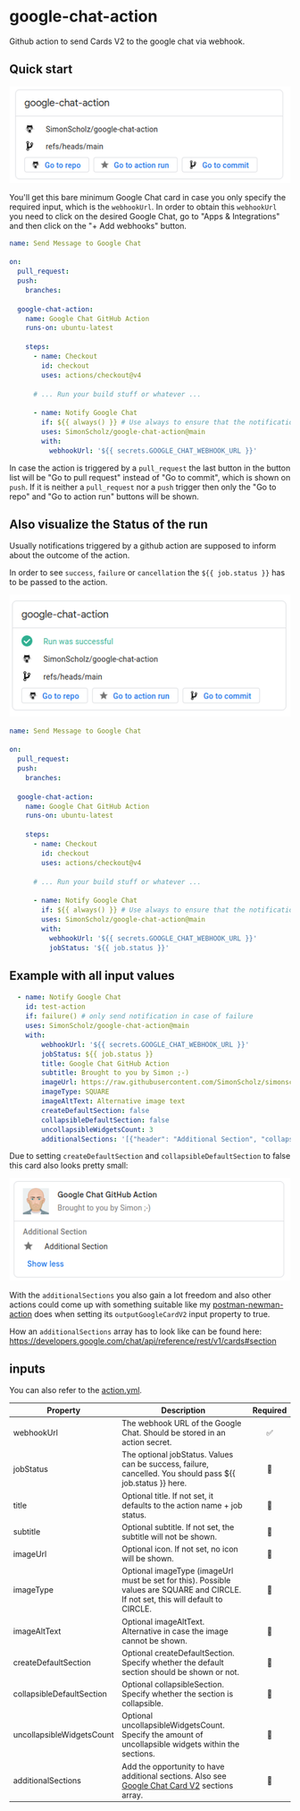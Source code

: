 # google-chat-action

Github action to send Cards V2 to the google chat via webhook.

## Quick start

![Bare Minimum Google Chat Card](./docs/bare-minimum-card.png)

You'll get this bare minimum Google Chat card in case you only specify the required input, which is the `webhookUrl`.
In order to obtain this `webhookUrl` you need to click on the desired Google Chat, go to "Apps & Integrations" and then click on the "+ Add webhooks" button.


```yaml
name: Send Message to Google Chat

on:
  pull_request:
  push:
    branches:

  google-chat-action:
    name: Google Chat GitHub Action
    runs-on: ubuntu-latest

    steps:
      - name: Checkout
        id: checkout
        uses: actions/checkout@v4

      # ... Run your build stuff or whatever ...

      - name: Notify Google Chat
        if: ${{ always() }} # Use always to ensure that the notification is also send on failure of former steps
        uses: SimonScholz/google-chat-action@main
        with:
          webhookUrl: '${{ secrets.GOOGLE_CHAT_WEBHOOK_URL }}'
```

In case the action is triggered by a `pull_request` the last button in the button list will be "Go to pull request" instead of "Go to commit", which is shown on `push`.
If it is neither a `pull_request` nor a `push` trigger then only the "Go to repo" and "Go to action run" buttons will be shown.

## Also visualize the Status of the run

Usually notifications triggered by a github action are supposed to inform about the outcome of the action.

In order to see `success`, `failure` or `cancellation` the `${{ job.status }}` has to be passed to the action.

![Minimalistic card with job status](./docs/jobstatus-minimum-card.png)

```yaml
name: Send Message to Google Chat

on:
  pull_request:
  push:
    branches:

  google-chat-action:
    name: Google Chat GitHub Action
    runs-on: ubuntu-latest

    steps:
      - name: Checkout
        id: checkout
        uses: actions/checkout@v4

      # ... Run your build stuff or whatever ...

      - name: Notify Google Chat
        if: ${{ always() }} # Use always to ensure that the notification is also send on failure of former steps
        uses: SimonScholz/google-chat-action@main
        with:
          webhookUrl: '${{ secrets.GOOGLE_CHAT_WEBHOOK_URL }}'
          jobStatus: '${{ job.status }}'
```

## Example with all input values

```yaml
  - name: Notify Google Chat
    id: test-action
    if: failure() # only send notification in case of failure
    uses: SimonScholz/google-chat-action@main
    with:
        webhookUrl: '${{ secrets.GOOGLE_CHAT_WEBHOOK_URL }}'
        jobStatus: ${{ job.status }}
        title: Google Chat GitHub Action
        subtitle: Brought to you by Simon ;-)
        imageUrl: https://raw.githubusercontent.com/SimonScholz/simonscholz.github.io/gatsby-homepage/src/assets/img/avatar.webp
        imageType: SQUARE
        imageAltText: Alternative image text
        createDefaultSection: false
        collapsibleDefaultSection: false
        uncollapsibleWidgetsCount: 3
        additionalSections: '[{"header": "Additional Section", "collapsible": true, "widgets": [{"decoratedText": {"startIcon": {"knownIcon": "STAR"},"text": "Additional Section"}}] }]'
```

Due to setting `createDefaultSection` and `collapsibleDefaultSection` to false this card also looks pretty small:

![Card with all input properties](./docs/all-input-properties-card.png)

With the `additionalSections` you also gain a lot freedom and also other actions could come up with something suitable like my [postman-newman-action](https://github.com/SimonScholz/postman-newman-action) does when setting its `outputGoogleCardV2` input property to true.

How an `additionalSections` array has to look like can be found here: https://developers.google.com/chat/api/reference/rest/v1/cards#section 

## inputs

You can also refer to the [action.yml](https://github.com/SimonScholz/google-chat-action/blob/main/action.yml).

| Property      | Description                     | Required   |
| ------------- | ------------------------------- | :--------: |
| webhookUrl    | The webhook URL of the Google Chat. Should be stored in an action secret. |    ✅      |
| jobStatus     | The optional jobStatus. Values can be success, failure, cancelled. You should pass ${{ job.status }} here. |    🚫      |
| title         | Optional title. If not set, it defaults to the action name + job status. |    🚫      |
| subtitle      | Optional subtitle. If not set, the subtitle will not be shown. |    🚫      |
| imageUrl      | Optional icon. If not set, no icon will be shown. |    🚫      |
| imageType     | Optional imageType (imageUrl must be set for this). Possible values are SQUARE and CIRCLE. If not set, this will default to CIRCLE. |    🚫      |
| imageAltText  | Optional imageAltText. Alternative in case the image cannot be shown. |    🚫      |
| createDefaultSection | Optional createDefaultSection. Specify whether the default section should be shown or not. |    🚫      |
| collapsibleDefaultSection | Optional collapsibleSection. Specify whether the section is collapsible.  |    🚫      |
| uncollapsibleWidgetsCount | Optional uncollapsibleWidgetsCount. Specify the amount of uncollapsible widgets within the sections. |    🚫      |
| additionalSections | Add the opportunity to have additional sections. Also see [Google Chat Card V2](https://developers.google.com/chat/api/reference/rest/v1/cards#section) sections array. |    🚫      |
